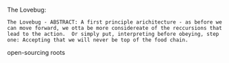The Lovebug:


	The Lovebug - ABSTRACT: A first principle arichitecture - as before we can move forward, we otta be more considereate of the reccursions that lead to the action.  Or simply put, interpreting before obeying, step one: Accepting that we will never be top of the food chain.
	
open-sourcing roots 			
